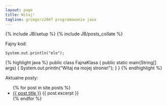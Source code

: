 ```yaml
---
layout: page
title: Witaj!
tagline: grzegorz2047 programowanie java
---
```

{% include JB/setup %}
{% include JB/posts_collate %}

Fajny kod:

	System.out.println("elo");


{% highlight java %}
	public class FajnaKlasa {
		public static main(String[] args) {
			System.out.println("Witaj na mojej stronie!");
		}
	}
{% endhighlight %}

	
Aktualne posty:
<ul>
  {% for post in site.posts %}
    <li>
      <a href="{{ post.url }}">{{ post.title }}</a>
      {{ post.excerpt }}
    </li>
  {% endfor %}
</ul>
